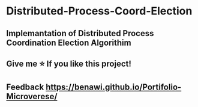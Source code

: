 # Distributed-Process-Coord-Election
## Implemantation of Distributed Process Coordination Election Algorithim
## Give me ⭐️ If you like this project!
## Feedback https://benawi.github.io/Portifolio-Microverese/
